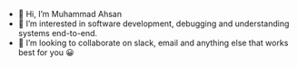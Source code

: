 - 👋 Hi, I’m Muhammad Ahsan
- 👀 I’m interested in software development, debugging and understanding systems end-to-end.
- 💞️ I’m looking to collaborate on slack, email and anything else that works best for you 😀

<!---
ahsanmm/ahsanmm is a ✨ special ✨ repository because its `README.md` (this file) appears on your GitHub profile.
You can click the Preview link to take a look at your changes.
--->
